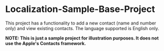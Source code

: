 # Localization-Sample-Base-Project
This project has a functionality to add a new contact (name and number only) and view existing contacts. The language supported is English only.

**NOTE: This is just a sample project for illustration purposes. It does not use the Apple's Contacts framework.**
